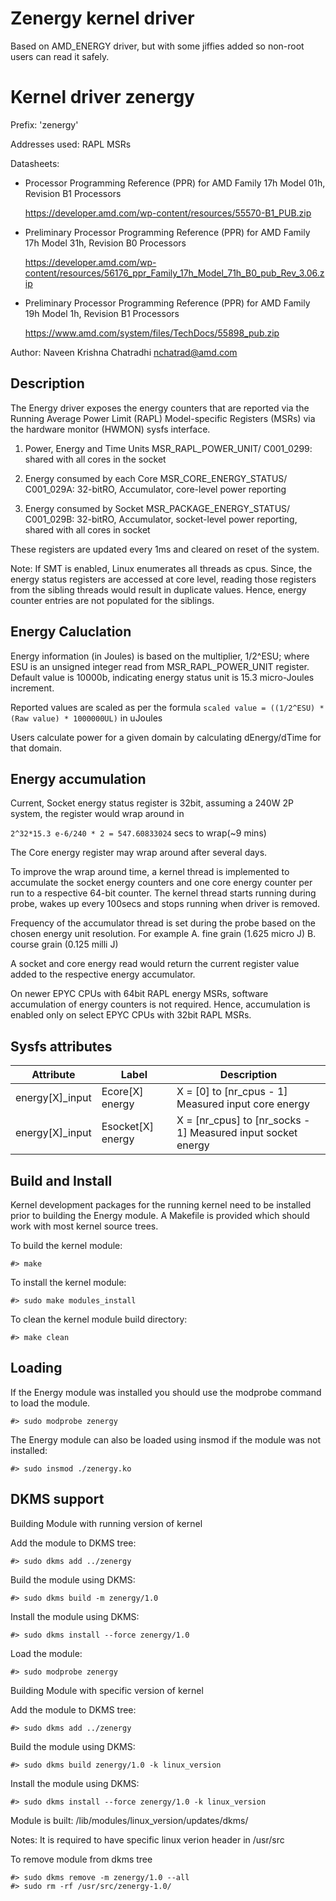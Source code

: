 # Zenergy kernel driver

Based on AMD_ENERGY driver, but with some jiffies added so non-root users can read it safely.

Kernel driver zenergy
==========================

  Prefix: 'zenergy'

  Addresses used:  RAPL MSRs

  Datasheets:

  - Processor Programming Reference (PPR) for AMD Family 17h Model 01h, Revision B1 Processors

	https://developer.amd.com/wp-content/resources/55570-B1_PUB.zip

  - Preliminary Processor Programming Reference (PPR) for AMD Family 17h Model 31h, Revision B0 Processors

	https://developer.amd.com/wp-content/resources/56176_ppr_Family_17h_Model_71h_B0_pub_Rev_3.06.zip

  - Preliminary Processor Programming Reference (PPR) for AMD Family 19h Model 1h, Revision B1 Processors

	https://www.amd.com/system/files/TechDocs/55898_pub.zip

Author: Naveen Krishna Chatradhi <nchatrad@amd.com>

Description
-----------

The Energy driver exposes the energy counters that are
reported via the Running Average Power Limit (RAPL)
Model-specific Registers (MSRs) via the hardware monitor
(HWMON) sysfs interface.

1. Power, Energy and Time Units
   MSR_RAPL_POWER_UNIT/ C001_0299:
   shared with all cores in the socket

2. Energy consumed by each Core
   MSR_CORE_ENERGY_STATUS/ C001_029A:
   32-bitRO, Accumulator, core-level power reporting

3. Energy consumed by Socket
   MSR_PACKAGE_ENERGY_STATUS/ C001_029B:
   32-bitRO, Accumulator, socket-level power reporting,
   shared with all cores in socket

These registers are updated every 1ms and cleared on
reset of the system.

Note: If SMT is enabled, Linux enumerates all threads as cpus.
Since, the energy status registers are accessed at core level,
reading those registers from the sibling threads would result
in duplicate values. Hence, energy counter entries are not
populated for the siblings.

Energy Caluclation
------------------

Energy information (in Joules) is based on the multiplier,
1/2^ESU; where ESU is an unsigned integer read from
MSR_RAPL_POWER_UNIT register. Default value is 10000b,
indicating energy status unit is 15.3 micro-Joules increment.

Reported values are scaled as per the formula
`scaled value = ((1/2^ESU) * (Raw value) * 1000000UL)` in uJoules

Users calculate power for a given domain by calculating
	dEnergy/dTime for that domain.

Energy accumulation
--------------------------

Current, Socket energy status register is 32bit, assuming a 240W
2P system, the register would wrap around in

`2^32*15.3 e-6/240 * 2 = 547.60833024` secs to wrap(~9 mins)

The Core energy register may wrap around after several days.

To improve the wrap around time, a kernel thread is implemented
to accumulate the socket energy counters and one core energy counter
per run to a respective 64-bit counter. The kernel thread starts
running during probe, wakes up every 100secs and stops running
when driver is removed.

Frequency of the accumulator thread is set during the probe
based on the chosen energy unit resolution. For example
A. fine grain (1.625 micro J)
B. course grain (0.125 milli J)

A socket and core energy read would return the current register
value added to the respective energy accumulator.

On newer EPYC CPUs with 64bit RAPL energy MSRs, software accumulation
of energy counters is not required. Hence, accumulation is enabled
only on select EPYC CPUs with 32bit RAPL MSRs.

Sysfs attributes
----------------

| Attribute       | Label             | Description                                                  |
| --------------- | ----------------- | ------------------------------------------------------------ |
| energy[X]_input | Ecore[X] energy   | X = [0] to [nr_cpus - 1] Measured input core energy          |
| energy[X]_input | Esocket[X] energy | X = [nr_cpus] to [nr_socks - 1] Measured input socket energy |

Build and Install
-----------------

Kernel development packages for the running kernel need to be installed
prior to building the Energy module. A Makefile is provided which should
work with most kernel source trees.

To build the kernel module:
```
#> make
```
To install the kernel module:
```
#> sudo make modules_install
```
To clean the kernel module build directory:
```
#> make clean
```

Loading
-------

If the Energy module was installed you should use the modprobe command to
load the module.
```
#> sudo modprobe zenergy
```
The Energy module can also be loaded using insmod if the module was not
installed:
```
#> sudo insmod ./zenergy.ko
```

DKMS support
------------

Building Module with running version of kernel

Add the module to DKMS tree:
```
#> sudo dkms add ../zenergy
```
Build the module using DKMS:
```
#> sudo dkms build -m zenergy/1.0
```
Install the module using DKMS:
```
#> sudo dkms install --force zenergy/1.0
```
Load the module:
```
#> sudo modprobe zenergy
```
Building Module with specific version of kernel

Add the module to DKMS tree:
```
#> sudo dkms add ../zenergy
```
Build the module using DKMS:
```
#> sudo dkms build zenergy/1.0 -k linux_version
```
Install the module using DKMS:
```
#> sudo dkms install --force zenergy/1.0 -k linux_version
```
Module is built: /lib/modules/linux_version/updates/dkms/

Notes: It is required to have specific linux verion header in /usr/src

To remove module from dkms tree
```
#> sudo dkms remove -m zenergy/1.0 --all
#> sudo rm -rf /usr/src/zenergy-1.0/
```
